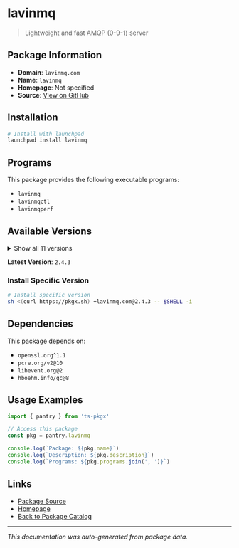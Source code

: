 # lavinmq

> Lightweight and fast AMQP (0-9-1) server

## Package Information

- **Domain**: `lavinmq.com`
- **Name**: `lavinmq`
- **Homepage**: Not specified
- **Source**: [View on GitHub](https://github.com/pkgxdev/pantry/tree/main/projects/lavinmq.com/package.yml)

## Installation

```bash
# Install with launchpad
launchpad install lavinmq
```

## Programs

This package provides the following executable programs:

- `lavinmq`
- `lavinmqctl`
- `lavinmqperf`

## Available Versions

<details>
<summary>Show all 11 versions</summary>

- `2.4.3`, `2.4.2`, `2.4.1`, `2.4.0`, `2.3.0`
- `2.2.0`, `2.1.0`, `2.0.2`, `2.0.1`, `2.0.0`
- `1.3.1`

</details>

**Latest Version**: `2.4.3`

### Install Specific Version

```bash
# Install specific version
sh <(curl https://pkgx.sh) +lavinmq.com@2.4.3 -- $SHELL -i
```

## Dependencies

This package depends on:

- `openssl.org^1.1`
- `pcre.org/v2@10`
- `libevent.org@2`
- `hboehm.info/gc@8`

## Usage Examples

```typescript
import { pantry } from 'ts-pkgx'

// Access this package
const pkg = pantry.lavinmq

console.log(`Package: ${pkg.name}`)
console.log(`Description: ${pkg.description}`)
console.log(`Programs: ${pkg.programs.join(', ')}`)
```

## Links

- [Package Source](https://github.com/pkgxdev/pantry/tree/main/projects/lavinmq.com/package.yml)
- [Homepage](#)
- [Back to Package Catalog](../../package-catalog.md)

---

*This documentation was auto-generated from package data.*
